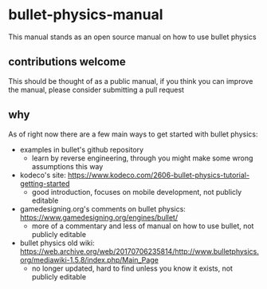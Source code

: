 # bullet-physics-manual
This manual stands as an open source manual on how to use bullet physics

## contributions welcome
This should be thought of as a public manual, if you think you can improve the manual, please consider submitting a pull request

## why
As of right now there are a few main ways to get started with bullet physics:
* examples in bullet's github repository
  * learn by reverse engineering, through you might make some wrong assumptions this way
* kodeco's site: https://www.kodeco.com/2606-bullet-physics-tutorial-getting-started
  * good introduction, focuses on mobile development, not publicly editable
* gamedesigning.org's comments on bullet physics: https://www.gamedesigning.org/engines/bullet/
  * more of a commentary and less of manual on how to use bullet,  not publicly editable
* bullet physics old wiki: https://web.archive.org/web/20170706235814/http://www.bulletphysics.org/mediawiki-1.5.8/index.php/Main_Page
  * no longer updated, hard to find unless you know it exists, not publicly editable

